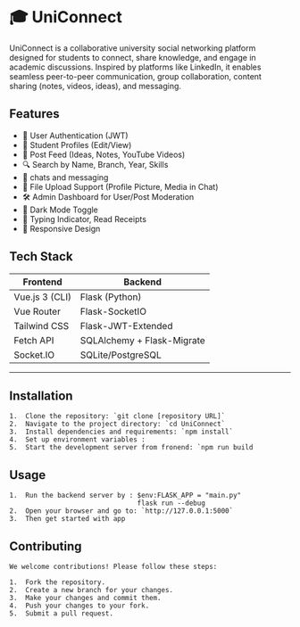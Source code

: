 # 🎓 UniConnect

UniConnect is a collaborative university social networking platform designed for students to connect, share knowledge, and engage in academic discussions. Inspired by platforms like LinkedIn, it enables seamless peer-to-peer communication, group collaboration, content sharing (notes, videos, ideas), and messaging.


## Features

- 🔐 User Authentication (JWT)
- 👤 Student Profiles (Edit/View)
- 📝 Post Feed (Ideas, Notes, YouTube Videos)
- 🔍 Search by Name, Branch, Year, Skills
- 💬 chats and messaging
- 📁 File Upload Support (Profile Picture, Media in Chat)
- 🛠️ Admin Dashboard for User/Post Moderation
- 🌙 Dark Mode Toggle
- 🔔 Typing Indicator, Read Receipts
- 📱 Responsive Design


## Tech Stack

| Frontend | Backend |
|----------|---------|
| Vue.js 3 (CLI) | Flask (Python) |
| Vue Router | Flask-SocketIO |
| Tailwind CSS | Flask-JWT-Extended |
| Fetch API | SQLAlchemy + Flask-Migrate |
| Socket.IO | SQLite/PostgreSQL |

---

## Installation

    1.  Clone the repository: `git clone [repository URL]`
    2.  Navigate to the project directory: `cd UniConnect`
    3.  Install dependencies and requirements: `npm install`
    4.  Set up environment variables :
    5.  Start the development server from fronend: `npm run build
   
    
    
## Usage
    1.  Run the backend server by :	$env:FLASK_APP = "main.py"
                                  	flask run --debug
    2.  Open your browser and go to: `http://127.0.0.1:5000`
    3.  Then get started with app

 ## Contributing

    We welcome contributions! Please follow these steps:

    1.  Fork the repository.
    2.  Create a new branch for your changes.
    3.  Make your changes and commit them.
    4.  Push your changes to your fork.
    5.  Submit a pull request.



